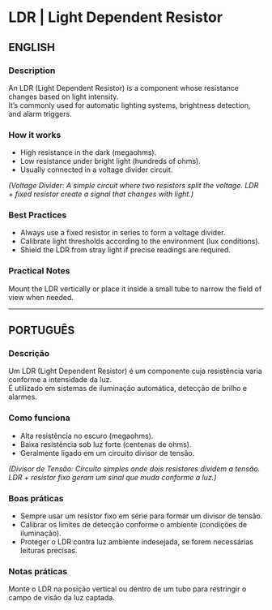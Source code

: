 # LDR | Light Dependent Resistor

## ENGLISH

### Description
An LDR (Light Dependent Resistor) is a component whose resistance changes based on light intensity.  
It’s commonly used for automatic lighting systems, brightness detection, and alarm triggers.

### How it works
- High resistance in the dark (megaohms).
- Low resistance under bright light (hundreds of ohms).
- Usually connected in a voltage divider circuit.

*(Voltage Divider: A simple circuit where two resistors split the voltage. LDR + fixed resistor create a signal that changes with light.)*

### Best Practices
- Always use a fixed resistor in series to form a voltage divider.
- Calibrate light thresholds according to the environment (lux conditions).
- Shield the LDR from stray light if precise readings are required.

### Practical Notes
Mount the LDR vertically or place it inside a small tube to narrow the field of view when needed.

---

## PORTUGUÊS

### Descrição
Um LDR (Light Dependent Resistor) é um componente cuja resistência varia conforme a intensidade da luz.  
É utilizado em sistemas de iluminação automática, detecção de brilho e alarmes.

### Como funciona
- Alta resistência no escuro (megaohms).
- Baixa resistência sob luz forte (centenas de ohms).
- Geralmente ligado em um circuito divisor de tensão.

*(Divisor de Tensão: Circuito simples onde dois resistores dividem a tensão. LDR + resistor fixo geram um sinal que muda conforme a luz.)*

### Boas práticas
- Sempre usar um resistor fixo em série para formar um divisor de tensão.
- Calibrar os limites de detecção conforme o ambiente (condições de iluminação).
- Proteger o LDR contra luz ambiente indesejada, se forem necessárias leituras precisas.

### Notas práticas
Monte o LDR na posição vertical ou dentro de um tubo para restringir o campo de visão da luz captada.

